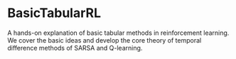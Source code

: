 # BasicTabularRL
A hands-on explanation of basic tabular methods in reinforcement learning. We cover the basic ideas and develop the core theory of temporal difference methods of SARSA and Q-learning.
